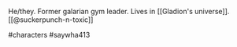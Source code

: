 He/they. Former galarian gym leader. Lives in [[Gladion's universe]]. [[@suckerpunch-n-toxic]]

#characters #saywha413 